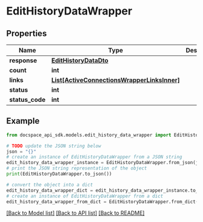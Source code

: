 # EditHistoryDataWrapper

## Properties

Name | Type | Description | Notes
------------ | ------------- | ------------- | -------------
**response** | [**EditHistoryDataDto**](EditHistoryDataDto.md) |  | [optional] 
**count** | **int** |  | [optional] 
**links** | [**List[ActiveConnectionsWrapperLinksInner]**](ActiveConnectionsWrapperLinksInner.md) |  | [optional] 
**status** | **int** |  | [optional] 
**status_code** | **int** |  | [optional] 

## Example

```python
from docspace_api_sdk.models.edit_history_data_wrapper import EditHistoryDataWrapper

# TODO update the JSON string below
json = "{}"
# create an instance of EditHistoryDataWrapper from a JSON string
edit_history_data_wrapper_instance = EditHistoryDataWrapper.from_json(json)
# print the JSON string representation of the object
print(EditHistoryDataWrapper.to_json())

# convert the object into a dict
edit_history_data_wrapper_dict = edit_history_data_wrapper_instance.to_dict()
# create an instance of EditHistoryDataWrapper from a dict
edit_history_data_wrapper_from_dict = EditHistoryDataWrapper.from_dict(edit_history_data_wrapper_dict)
```
[[Back to Model list]](../README.md#documentation-for-models) [[Back to API list]](../README.md#documentation-for-api-endpoints) [[Back to README]](../README.md)


